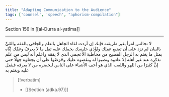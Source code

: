 ```yaml
---
title: "Adapting Communication to the Audience"
tags: ['counsel', 'speech', "aphorism-compilation"]
---
```


 Section 156 in [[al-Durra al-yatīma]]

---
لا تجالس امرأ بغير طريقته فإنك إن أردت لقاء الجاهل بالعلم والجافي بالفقه والعَيِّ بالبيان لم تزد على أن تضيع عقلك وتُؤْذي جليسك بحملك عليه ثقل ما لا يعرفُ وغمِّك إيَّاه بمثل ما يغتم به الرجل الفصيح من مخاطبة الأعجمي الذي لا يفقه واعلم أنه ليس من علم تذكره عند غير أهله إلا عادوه ونصبوا له ونقضوه عليك وحَرَصُوا على أن يجعلوه جهلًا حتى إنَّ كثيرًا من اللهو واللعب الذي هو أخف الأشياء على الناس ليحضره من لا يعرفه فيثقل عليه ويغتم به

> [!verbatim]
> - [[Section (adka.97)]]

